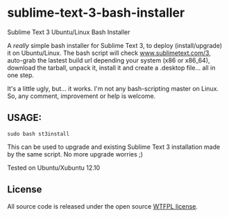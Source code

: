 sublime-text-3-bash-installer
=============================

Sublime Text 3 Ubuntu/Linux Bash Installer

A *really* simple bash installer for Sublime Text 3, to deploy (install/upgrade) it on Ubuntu/Linux.
The bash script will check www.sublimetext.com/3, auto-grab the lastest build url depending your system (x86 or x86_64), download the tarball, unpack it, install it and create a .desktop file... all in one step.

It's a little ugly, but... it works. I'm not any bash-scripting master on Linux.
So, any comment, improvement or help is welcome.

## USAGE:
```
sudo bash st3install
```

This can be used to upgrade and existing Sublime Text 3 installation made by the same script.
No more upgrade worries ;)

Tested on Ubuntu/Xubuntu 12.10

## License

All source code is released under the open source [WTFPL license](http://en.wikipedia.org/wiki/WTFPL).
